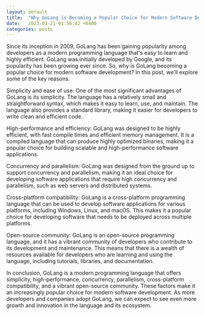 ```yaml
---
layout: default
title:  "Why GoLang is Becoming a Popular Choice for Modern Software Development?"
date:   2023-03-21 01:56:42 +0400
categories: posts
---
```

Since its inception in 2009, GoLang has been gaining popularity among developers as a modern programming language that's easy to learn and highly efficient. GoLang was initially developed by Google, and its popularity has been growing ever since. So, why is GoLang becoming a popular choice for modern software development? In this post, we'll explore some of the key reasons.

Simplicity and ease of use:
One of the most significant advantages of GoLang is its simplicity. The language has a relatively small and straightforward syntax, which makes it easy to learn, use, and maintain. The language also provides a standard library, making it easier for developers to write clean and efficient code.

High-performance and efficiency:
GoLang was designed to be highly efficient, with fast compile times and efficient memory management. It is a compiled language that can produce highly optimized binaries, making it a popular choice for building scalable and high-performance software applications.

Concurrency and parallelism:
GoLang was designed from the ground up to support concurrency and parallelism, making it an ideal choice for developing software applications that require high concurrency and parallelism, such as web servers and distributed systems.

Cross-platform compatibility:
GoLang is a cross-platform programming language that can be used to develop software applications for various platforms, including Windows, Linux, and macOS. This makes it a popular choice for developing software that needs to be deployed across multiple platforms.

Open-source community:
GoLang is an open-source programming language, and it has a vibrant community of developers who contribute to its development and maintenance. This means that there is a wealth of resources available for developers who are learning and using the language, including tutorials, libraries, and documentation.

In conclusion, GoLang is a modern programming language that offers simplicity, high-performance, concurrency, parallelism, cross-platform compatibility, and a vibrant open-source community. These factors make it an increasingly popular choice for modern software development. As more developers and companies adopt GoLang, we can expect to see even more growth and innovation in the language and its ecosystem.



